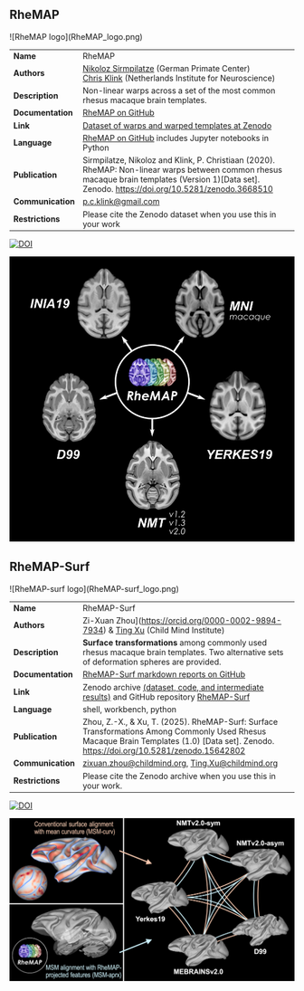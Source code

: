 ## RheMAP    
<div class="rw-ui-container" data-title="rhemap rating"></div>        
![RheMAP logo](RheMAP_logo.png)    

|                     |                                                                                         |
| :------------------ | :-------------------------------------------------------------------------------------- |
| **Name**            | RheMAP                                                                                  |    
| **Authors**         | [Nikoloz Sirmpilatze](https://github.com/niksirbi) (German Primate Center)<br>[Chris Klink](https://github.com/pcklink) (Netherlands Institute for Neuroscience)      |
| **Description**     | Non-linear warps across a set of the most common rhesus macaque brain templates.        |
| **Documentation**   | [RheMAP on GitHub](https://github.com/PRIME-RE/RheMAP)                                  |
| **Link**            | [Dataset of warps and warped templates at Zenodo](https://doi.org/10.5281/zenodo.3668510) |
| **Language**        | [RheMAP on GitHub](https://github.com/PRIME-RE/RheMAP) includes Jupyter notebooks in Python |
| **Publication**     | Sirmpilatze, Nikoloz and Klink, P. Christiaan (2020). RheMAP: Non-linear warps between common rhesus macaque brain templates (Version 1)[Data set]. Zenodo. https://doi.org/10.5281/zenodo.3668510|
| **Communication**   | <p.c.klink@gmail.com>                                                                   |
| **Restrictions**    | Please cite the Zenodo dataset when you use this in your work                           |
    
[![DOI](https://zenodo.org/badge/DOI/10.5281/zenodo.3668510.svg)](https://doi.org/10.5281/zenodo.3668510)

![RheMAP graphic](RheMAP_graphic.png)

## RheMAP-Surf    
<div class="rw-ui-container" data-title="rhemap-surf rating"></div>        
![RheMAP-surf logo](RheMAP-surf_logo.png)    

|                     |                                                                                         |
| :------------------ | :-------------------------------------------------------------------------------------- |
| **Name**            | RheMAP-Surf                                                                             |    
| **Authors**         | Zi-Xuan Zhou](https://orcid.org/0000-0002-9894-7934) & [Ting Xu](https://github.com/TingsterX) (Child Mind Institute)       |
| **Description**     | **Surface transformations** among commonly used rhesus macaque brain templates. Two alternative sets of deformation spheres are provided.         |
| **Documentation**   | [RheMAP-Surf markdown reports on GitHub](https://github.com/HumanBrainED/RheMAP-Surf)     |
| **Link**            | Zenodo archive [(dataset, code, and intermediate results)](https://doi.org/10.5281/zenodo.15642802) and GitHub repository [RheMAP-Surf](https://github.com/HumanBrainED/RheMAP-Surf)  |
| **Language**        | shell, workbench, python |
| **Publication**     | Zhou, Z.-X., & Xu, T. (2025). RheMAP-Surf: Surface Transformations Among Commonly Used Rhesus Macaque Brain Templates (1.0) [Data set]. Zenodo. https://doi.org/10.5281/zenodo.15642802|
| **Communication**   | <zixuan.zhou@childmind.org>, <Ting.Xu@childmind.org>                                    |
| **Restrictions**    | Please cite the Zenodo archive when you use this in your work.                          |
    
[![DOI](https://zenodo.org/badge/DOI/10.5281/zenodo.15642802.svg)](https://doi.org/10.5281/zenodo.15642802)

![RheMAP-surf graphic](RheMAP-surf_graphic.png)

[//]: # (This script is necessary to render the rating widgets)
[//]: # (Use this code to insert a widget)
[//]: # (<div class="rw-ui-container" data-title="test rating"></div>)

<script type="text/javascript">(function(d, t, e, m){
    // Async Rating-Widget initialization.
    window.RW_Async_Init = function(){
        RW.init({
            huid: "461543",
            uid: "08f35e7d11687ef3ae7b3e7c219b6114",
            source: "website",
            options: {
                "advanced": {
                    "layout": {
                        "lineHeight": "12px"
                    },
                    "nero": {
                        "showDislike": false
                    },
                    "text": {
                        "rateThis": "Like this resource"
                    }
                },
                "type": "nero",
                "style": "check",
                "isDummy": false,
                "showTooltip": false,
            } 
        });
        RW.render();
    };
        // Append Rating-Widget JavaScript library.
    var rw, s = d.getElementsByTagName(e)[0], id = "rw-js",
        l = d.location, ck = "Y" + t.getFullYear() + 
        "M" + t.getMonth() + "D" + t.getDate(), p = l.protocol,
        f = ((l.search.indexOf("DBG=") > -1) ? "" : ".min"),
        a = ("https:" == p ? "secure." + m + "js/" : "js." + m);
    if (d.getElementById(id)) return;              
    rw = d.createElement(e);
    rw.id = id; rw.async = true; rw.type = "text/javascript";
    rw.src = p + "//" + a + "external" + f + ".js?ck=" + ck;
    s.parentNode.insertBefore(rw, s);
    }(document, new Date(), "script", "rating-widget.com/"));
</script>
